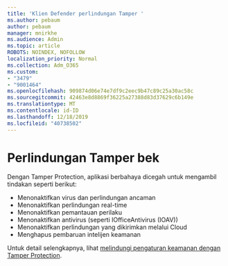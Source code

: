 ```yaml
---
title: 'Klien Defender perlindungan Tamper '
ms.author: pebaum
author: pebaum
manager: mnirkhe
ms.audience: Admin
ms.topic: article
ROBOTS: NOINDEX, NOFOLLOW
localization_priority: Normal
ms.collection: Adm_O365
ms.custom:
- "3479"
- "9001464"
ms.openlocfilehash: 909874d06e74e7df9c2eec9b47c89c25a30ac58c
ms.sourcegitcommit: 42463e8d8869f36225a27388d83d37629c6b149e
ms.translationtype: MT
ms.contentlocale: id-ID
ms.lasthandoff: 12/18/2019
ms.locfileid: "40738502"
---
```

# <a name="defender-tamper-protection"></a>Perlindungan Tamper bek 

Dengan Tamper Protection, aplikasi berbahaya dicegah untuk mengambil tindakan seperti berikut:

- Menonaktifkan virus dan perlindungan ancaman
- Menonaktifkan perlindungan real-time
- Menonaktifkan pemantauan perilaku
- Menonaktifkan antivirus (seperti IOfficeAntivirus (IOAV))
- Menonaktifkan perlindungan yang dikirimkan melalui Cloud
- Menghapus pembaruan intelijen keamanan

Untuk detail selengkapnya, lihat [melindungi pengaturan keamanan dengan Tamper Protection](https://docs.microsoft.com/windows/security/threat-protection/windows-defender-antivirus/prevent-changes-to-security-settings-with-tamper-protection).